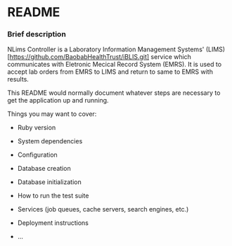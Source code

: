 # README

### Brief description
NLims Controller is a Laboratory Information Management Systems' (LIMS) [https://github.com/BaobabHealthTrust/iBLIS.git] service which communicates with Eletronic Mecical Record System (EMRS). It is used to accept lab orders from EMRS to LIMS and return to same to EMRS with results.

This README would normally document whatever steps are necessary to get the
application up and running.

Things you may want to cover:

* Ruby version

* System dependencies

* Configuration

* Database creation

* Database initialization

* How to run the test suite

* Services (job queues, cache servers, search engines, etc.)

* Deployment instructions

* ...
